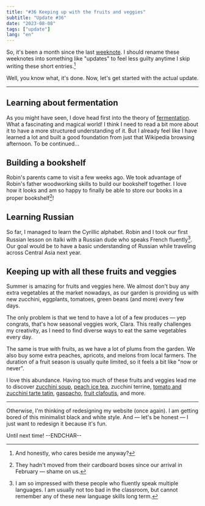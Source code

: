 ```yaml
---
title: "#36 Keeping up with the fruits and veggies"
subtitle: "Update #36"
date: "2023-08-08"
tags: ["update"]
lang: "en"
---
```


So, it's been a month since the last [weeknote](/posts/35-from-one-project-to-the-next). I should rename these weeknotes into something like "updates" to feel less guilty anytime I skip writing these short entries.[^1]

Well, you know what, it's done. Now, let's get started with the actual update.

[^1]: And honestly, who cares beside me anyway?

---

## Learning about fermentation

As you might have seen, I dove head first into the theory of [fermentation](/posts/fermentation-behind-the-scenes). What a fascinating and magical world! I think I need to read a bit more about it to have a more structured understanding of it. But I already feel like I have learned a lot and built a good foundation from just that Wikipedia browsing afternoon. To be continued...

## Building a bookshelf

Robin's parents came to visit a few weeks ago. We took advantage of Robin's father woodworking skills to build our bookshelf together. I love how it looks and am so happy to finally be able to store our books in a proper bookshelf[^2]!

[^2]: They hadn't moved from their cardboard boxes since our arrival in February — shame on us.

## Learning Russian

So far, I managed to learn the Cyrillic alphabet. Robin and I took our first Russian lesson on italki with a Russian dude who speaks French fluently[^3]. Our goal would be to have a basic understanding of Russian while traveling across Central Asia next year.

[^3]: I am so impressed with these people who fluently speak multiple languages. I am usually not too bad in the classroom, but cannot remember any of these new language skills long term.

## Keeping up with all these fruits and veggies

Summer is amazing for fruits and veggies here. We almost don't buy any extra vegetables at the market nowadays, as our garden is providing us with new zucchini, eggplants, tomatoes, green beans (and more) every few days.

The only problem is that we tend to have a lot of a few produces — yep congrats, that's how seasonal veggies work, Clara. This really challenges my creativity, as I need to find diverse ways to eat the same vegetables every day.

The same is true with fruits, as we have a lot of plums from the garden. We also buy some extra peaches, apricots, and melons from local farmers. The duration of a fruit season is usually quite limited, so it feels a bit like "now or never".

I love this abundance. Having too much of these fruits and veggies lead me to discover [zucchini soup](/recipes/zucchini-soup/), [peach ice tea](/recipes/peach-ice-tea), zucchini terrine, [tomato and zucchini tarte tatin](/recipes/tarte-tatin-with-summer-veggies/), [gaspacho](/recipes/gaspacho/), [fruit clafoutis](/recipes/clafoutis/), and more.

---

Otherwise, I'm thinking of redesigning my website (once again). I am getting bored of this minimalist black and white style. And — let's be honest — I just want to redesign it because it's fun.

Until next time! --ENDCHAR--
